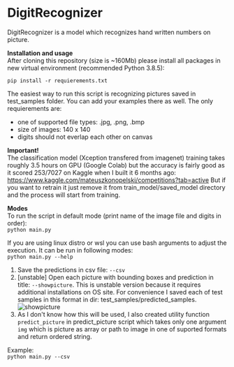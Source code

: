 # DigitRecognizer
DigitRecognizer is a model which recognizes hand written numbers on picture.

**Installation and usage**  
After cloning this repository (size is ~160Mb) please install all packages in new virtual environment (recommended Python 3.8.5):

```pip install -r requierements.txt```

The easiest way to run this script is recognizing pictures saved in test_samples folder. 
You can add your examples there as well. The only requierements are: 
* one of supported file types: .jpg, .png, .bmp
* size of images: 140 x 140 
* digits should not everlap each other on canvas

**Important!**  
The classification model (Xception transfered from imagenet) training takes roughly 3.5 hours on GPU (Google Colab) 
but the accuracy is fairly good as it scored 253/7027 on Kaggle when I built it 6 months ago: 
https://www.kaggle.com/mateuszkonopelski/competitions?tab=active
But if you want to retrain it just remove it from train_model/saved_model directory and the process will start from training.


**Modes**  
To run the script in default mode (print name of the image file and digits in order):  
```python main.py```   

If you are using linux distro or wsl you can use bash arguments to adjust the execution. It can be run in following modes:  
```python main.py --help```
1. Save the predictions in csv file: ```--csv```
1. [unstable] Open each picture with bounding boxes and prediction in title: ```--showpicture```. This is unstable
version because it requires additional installations on OS site. For convenience I saved each of test samples in this 
format in dir: test_samples/predicted_samples.
![showpicture](https://github.com/mlkonopelski/DigitRecognizer/blob/main/utils/DigitRecognizerExample.PNG?raw=true "Optional Title")
1. As I don't know how this will be used, I also created utility function ```predict_picture``` in predict_picture script which
takes only one argument ```img``` which is picture as array or path to image in one of suported formats and 
return ordered string.

Example:   
```python main.py --csv```
